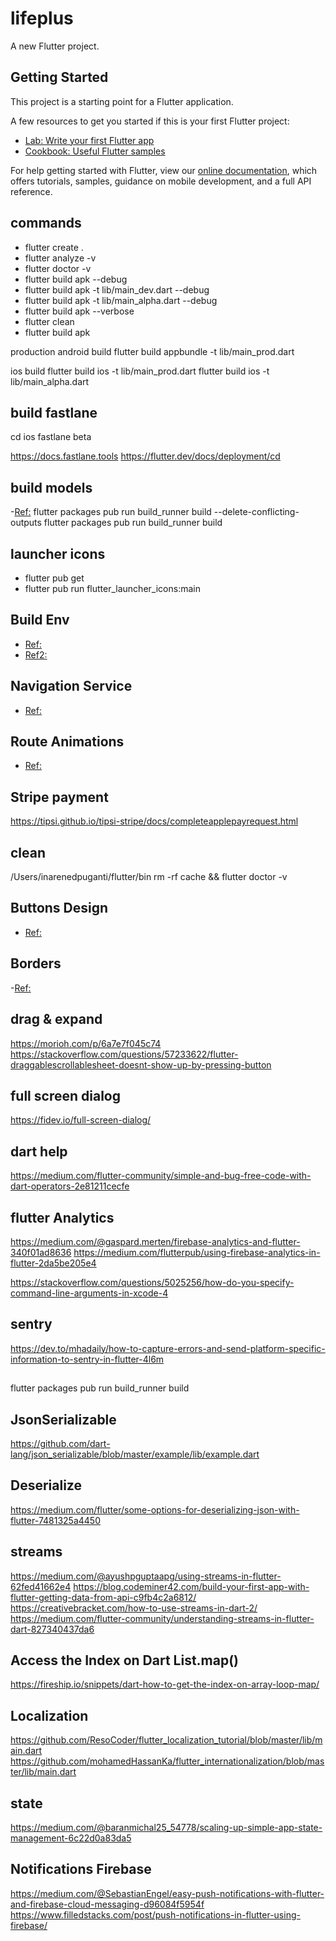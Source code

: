 # lifeplus

A new Flutter project.

## Getting Started

This project is a starting point for a Flutter application.

A few resources to get you started if this is your first Flutter project:

- [Lab: Write your first Flutter app](https://flutter.dev/docs/get-started/codelab)
- [Cookbook: Useful Flutter samples](https://flutter.dev/docs/cookbook)

For help getting started with Flutter, view our
[online documentation](https://flutter.dev/docs), which offers tutorials,
samples, guidance on mobile development, and a full API reference.

## commands

- flutter create .
- flutter analyze -v
- flutter doctor -v
- flutter build apk --debug
- flutter build apk -t lib/main_dev.dart --debug
- flutter build apk -t lib/main_alpha.dart --debug
- flutter build apk --verbose
- flutter clean
- flutter build apk

production android build
flutter build appbundle -t lib/main_prod.dart

ios build
flutter build ios -t lib/main_prod.dart
flutter build ios -t lib/main_alpha.dart

<!-- https://www.youtube.com/watch?v=FdgDgcrDeNI -->
<!-- ref: https://kobiton.com/topics/develop-deploy-and-test-flutter-apps/ -->

## build fastlane

cd ios
fastlane beta

https://docs.fastlane.tools
https://flutter.dev/docs/deployment/cd

## build models

-[Ref:](https://flutter-academy.com/work-with-json-in-flutter-part-2-json-serializable/)
flutter packages pub run build_runner build --delete-conflicting-outputs
flutter packages pub run build_runner build

## launcher icons

- flutter pub get
- flutter pub run flutter_launcher_icons:main

## Build Env

- [Ref:](https://stackoverflow.com/questions/47438564/how-do-i-build-different-versions-of-my-flutter-app-for-qa-dev-prod)
- [Ref2:](https://medium.com/@LohaniDamodar/flutter-separating-build-environment-with-multiple-firebase-environment-92e40e26d275)

## Navigation Service

- [Ref:](https://github.com/FilledStacks/flutter-tutorials/tree/f5b09c7d75ad060e3e6199064ca810e65e751de4/025-navigation-service)

## Route Animations

- [Ref:](https://medium.com/flutter-community/everything-you-need-to-know-about-flutter-page-route-transition-9ef5c1b32823)

## Stripe payment

https://tipsi.github.io/tipsi-stripe/docs/completeapplepayrequest.html

## clean

/Users/inarenedpuganti/flutter/bin
rm -rf cache && flutter doctor -v

## Buttons Design

- [Ref:](https://stackoverflow.com/questions/49442247/round-button-with-text-and-icon-in-flutter)

## Borders

-[Ref:](https://stackoverflow.com/questions/50756745/custom-card-shape-flutter-sdk)

## drag & expand

https://morioh.com/p/6a7e7f045c74
https://stackoverflow.com/questions/57233622/flutter-draggablescrollablesheet-doesnt-show-up-by-pressing-button

## full screen dialog

https://fidev.io/full-screen-dialog/

## dart help

https://medium.com/flutter-community/simple-and-bug-free-code-with-dart-operators-2e81211cecfe

## flutter Analytics

https://medium.com/@gaspard.merten/firebase-analytics-and-flutter-340f01ad8636
https://medium.com/flutterpub/using-firebase-analytics-in-flutter-2da5be205e4

https://stackoverflow.com/questions/5025256/how-do-you-specify-command-line-arguments-in-xcode-4

## sentry

https://dev.to/mhadaily/how-to-capture-errors-and-send-platform-specific-information-to-sentry-in-flutter-4l6m

##

flutter packages pub run build_runner build

## JsonSerializable

https://github.com/dart-lang/json_serializable/blob/master/example/lib/example.dart

## Deserialize

https://medium.com/flutter/some-options-for-deserializing-json-with-flutter-7481325a4450

## streams

https://medium.com/@ayushpguptaapg/using-streams-in-flutter-62fed41662e4
https://blog.codeminer42.com/build-your-first-app-with-flutter-getting-data-from-api-c9fb4c2a6812/
https://creativebracket.com/how-to-use-streams-in-dart-2/
https://medium.com/flutter-community/understanding-streams-in-flutter-dart-827340437da6

## Access the Index on Dart List.map()

https://fireship.io/snippets/dart-how-to-get-the-index-on-array-loop-map/

## Localization

https://github.com/ResoCoder/flutter_localization_tutorial/blob/master/lib/main.dart
https://github.com/mohamedHassanKa/flutter_internationalization/blob/master/lib/main.dart

## state

https://medium.com/@baranmichal25_54778/scaling-up-simple-app-state-management-6c22d0a83da5


## Notifications Firebase
https://medium.com/@SebastianEngel/easy-push-notifications-with-flutter-and-firebase-cloud-messaging-d96084f5954f
https://www.filledstacks.com/post/push-notifications-in-flutter-using-firebase/

